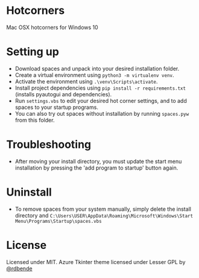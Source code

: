 # Hotcorners
 Mac OSX hotcorners for Windows 10

# Setting up
- Download spaces and unpack into your desired installation folder.
- Create a virtual environment using `python3 -m virtualenv venv`.
- Activate the environment using `.\venv\Scripts\activate`.
- Install project dependencies using `pip install -r requirements.txt` (installs pyautogui and dependencies).
- Run `settings.vbs` to edit your desired hot corner settings, and to add spaces to your startup programs.
- You can also try out spaces without installation by running `spaces.pyw` from this folder.

# Troubleshooting
- After moving your install directory, you must update the start menu installation by pressing the 'add program to startup' button again.

# Uninstall
- To remove spaces from your system manually, simply delete the install directory and `C:\Users\USER\AppData\Roaming\Microsoft\Windows\Start Menu\Programs\Startup\spaces.vbs`

# License
Licensed under MIT.
Azure Tkinter theme licensed under Lesser GPL by [@rdbende](https://github.com/rdbende/Azure-ttk-theme)
